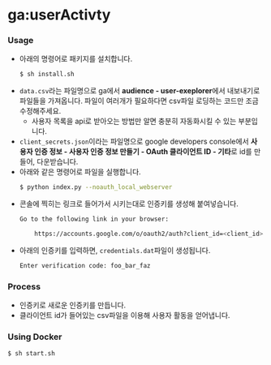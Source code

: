 # ga:userActivty

### Usage
- 아래의 명령어로 패키지를 설치합니다.
  ```sh
  $ sh install.sh
  ```
- `data.csv`라는 파일명으로 ga에서 **audience - user-exeplorer**에서 내보내기로 파일들을 가져옵니다. 파일이 여러개가 필요하다면 csv파일 로딩하는 코드만 조금 수정해주세요.
  - 사용자 목록을 api로 받아오는 방법만 알면 충분히 자동화시킬 수 있는 부분입니다.
- `client_secrets.json`이라는 파일명으로 google developers console에서 **사용자 인증 정보 - 사용자 인증 정보 만들기 - OAuth 클라이언트 ID - 기타**로 id를 만들어, 다운받습니다.
- 아래와 같은 명령어로 파일을 실행합니다.
  ```sh
  $ python index.py --noauth_local_webserver
  ```
- 콘솔에 찍히는 링크로 들어가서 시키는대로 인증키를 생성해 붙여넣습니다.
  ```sh
  Go to the following link in your browser:

      https://accounts.google.com/o/oauth2/auth?client_id=<client_id>&redirect_uri=urn%3Aietf%3Awg%3Aoauth%3A2.0%3Aoob&scope=https%3A%2F%2Fwww.googleapis.com%2Fauth%2Fanalytics.readonly&access_type=offline&response_type=code
  ```
- 아래의 인증키를 입력하면, `credentials.dat`파일이 생성됩니다.
  ```sh
  Enter verification code: foo_bar_faz
  ```

### Process
- 인증키로 새로운 인증키를 만듭니다.
- 클라이언트 id가 들어있는 csv파일을 이용해 사용자 활동을 얻어냅니다.

### Using Docker

```sh
$ sh start.sh
```